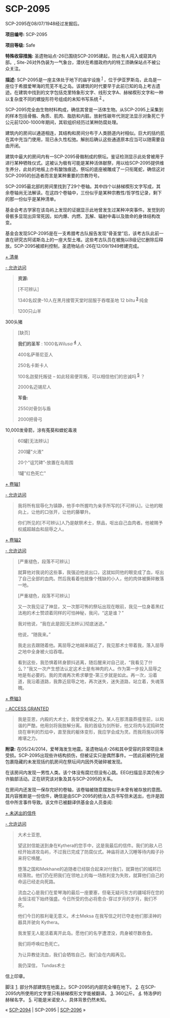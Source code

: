 # SCP-2095
                        




SCP-2095在08/07/1948经过发掘后。



**项目编号:**  SCP-2095

**项目等级:**  Safe

**特殊收容措施:**  圣遗物站点-26已围绕SCP-2095建起，防止有人闯入或窥其内部。, Site-26对外伪装为一气象台，潜伏在希腊政府内的特工须确保站点不被公众关注。

**描述:**  SCP-2095是一座主体处于地下的庙宇设施<sup class='footnoteref'>
 <a shape='rect' class='footnoteref' id='footnoteref-1' href='javascript:;' onclick='WIKIDOT.page.utils.scrollToReference(&apos;footnote-1&apos;)'>1</a>
</sup>，位于伊亚罗斯岛，此岛是一座位于希腊爱琴海的荒芜不毛之岛。该建筑的时代要早于此前已知的岛上考古遗迹。在建筑中找到的文字包括克里特象形文字、线形文字A、赫梯楔形文字和一种以复杂度不同的螺旋形符号组成的未知书写系统<sup class='footnoteref'>
 <a shape='rect' class='footnoteref' id='footnoteref-2' href='javascript:;' onclick='WIKIDOT.page.utils.scrollToReference(&apos;footnote-2&apos;)'>2</a>
</sup>。

SCP-2095完全由生物材料构成，确信其曾是一活体生物。从SCP-2095上采集到的样本包括骨骼、角质、肌肉、脂肪和内脏。放射性碳年代测定法显示对象死亡于公元前1200-1000年期间，其软组织经历过某种防腐处理。

建筑内的房间以通道相连，其结构和房间分布于人类肠道内衬相似。巨大的括约肌在其中充当门使用，现已永久性松弛。解剖后确认这些通道原本应当可以随需要自由开闭。

建筑中最大的房间内有一SCP-2095骨骼制成的祭坛。鉴证检测显示此处曾被用于进行某种牺牲仪式。这被认为极有可能是某种活体献祭，用以给SCP-2095提供维生养分，此处的地板上亦有酸蚀痕迹。祭坛的底座被雕成了一只衔尾蛇，确信这对SCP-2095的创造者而言是某种重要的宗教符号。

SCP-2095最北部的房间里找到了29个卷轴。其中四个以赫梯楔形文字写成，其余卷轴尚无法解读。在这四个卷轴中，三份似乎是某种宗教性/哲学性记录，剩下的那一份似乎是某种清单。

基金会考古学家在该岛屿上发现的证据显示此地曾发生过某种冲突事件。发觉到的骨骸多显现出异常死因，如内爆、内燃、瓦解、辐射中毒以及致命的身体结构改变。

基金会发现SCP-2095是在一支希腊考古队报告发现“骨圣堂”后，该考古队此前一直在研究古阿诺斯岛上的一座大型土堆。这些考古队员在被施以B级记忆删除后释放。SCP-2095被顺利控制，圣遗物站点-26在12/09/1949修建完成。


<a shape='rect' class='collapsible-block-link' href='javascript:;'>+&#160;&#28165;&#21333;</a>

<a shape='rect' class='collapsible-block-link' href='javascript:;'>-&#160;&#20801;&#35768;&#35775;&#38382;</a>


> **资源:** 
> 
> [不可辨认]
> 
> 1340名奴隶–10人在黑月接管天堂时屈服于吞噬圣地
12 biltu<sup class='footnoteref'>
 <a shape='rect' class='footnoteref' id='footnoteref-3' href='javascript:;' onclick='WIKIDOT.page.utils.scrollToReference(&apos;footnote-3&apos;)'>3</a>
</sup>纯金
> 
> 1200只山羊

300头猪
> 
> [缺页]
> 
> **我们的圣军** :
1000名*Wilusa* <sup class='footnoteref'>
 <a shape='rect' class='footnoteref' id='footnoteref-4' href='javascript:;' onclick='WIKIDOT.page.utils.scrollToReference(&apos;footnote-4&apos;)'>4</a>
</sup>人
> 
> 400名萨蒂尼亚人
> 
> 250名卡斯卡人
> 
> 100名迦斐托叛徒 – 如此轻易便背叛，可以相信他们的忠诚吗<sup class='footnoteref'>
 <a shape='rect' class='footnoteref' id='footnoteref-5' href='javascript:;' onclick='WIKIDOT.page.utils.scrollToReference(&apos;footnote-5&apos;)'>5</a>
</sup>？
> 
> 2000名迈锡尼人
> 
> **军备:** 
> 
> 2550对骨剑与盾
> 
> 2000把骨弓

10,000发骨箭，涂有菟葵和蝰蛇毒液
> 
> 60罐[无法辨认]
> 
> 200罐"火液"
> 
> 20个“诅咒碑”-放置在岛周围
> 
> 1罐"红色死亡"
> 





<a shape='rect' class='collapsible-block-link' href='javascript:;'>+&#160;&#21367;&#36724;1</a>

<a shape='rect' class='collapsible-block-link' href='javascript:;'>-&#160;&#20801;&#35768;&#35775;&#38382;</a>


> 我将所有屈辱化为镇静，他手中所握均为亲手所写的[不可辨认]，让他的眼向上，让他的口张开，让他的藤攀升。
> 
> 你们所见的[不可辨认]人乃是献祭术士，祭品，呕出自己血肉者。他被赐予权威超越血和屈辱之人。
> 





<a shape='rect' class='collapsible-block-link' href='javascript:;'>+&#160;&#21367;&#36724;2</a>

<a shape='rect' class='collapsible-block-link' href='javascript:;'>-&#160;&#20801;&#35768;&#35775;&#38382;</a>


> [严重褪色，段落不可辨认]
> 
> 就算他对我说的这些事，我强迫他说出口，这就如同他的眼变成了血，呕出了自己全部的血肉。然后我看着他就像个残缺的小人，他的肉体被撕碎散落一地。
> 
> [严重褪色，段落不可辨认]
> 
> 又一次我见证了神显，又一次那可怖的祭坛出现在眼前，我见一位身着黑红法袍的术士赞颂着同样的可怕神秘，我问，“这是谁？”
> 
> 我对他说，“我在此是因[无法辨认]彻底迷途。”
> 
> 他说，“随我来。”
> 
> 我走出去跟随着他。离屈辱之地越来越近了，我见那术士带着我，落入屈辱之地中全身被火焰吞噬。
> 
> 看到这些，我恐惧着转身颤抖逃离，随后醒来对自己说，“我看见了什么？”我又一次产生想法认定这术士是有神肉的人。作为第一步投入屈辱之地是有必要的。我的灵魂再次希求攀登-第三步就是如此。再一次，沿着道，我沿着道路，我靠近屈辱之地，再次迷失，迷失道路，站立着，失魂落魄。
> 





<a shape='rect' class='collapsible-block-link' href='javascript:;'>+&#160;&#21367;&#36724;3</a>

<a shape='rect' class='collapsible-block-link' href='javascript:;'>-&#160;ACCESS&#160;GRANTED</a>


> 我是亚恩，内殿的大术士，我曾受难堪之力。某人在那清晨莽撞至前，以和谐的严酷，他用剑将我肢解分离。我的首级为剑所斩，他又将肉与泥捣碎焚烧在审判的烈焰中，直至我的躯体变形，我应学会成为灵。而我将施以同等难堪之力。
> 




**附录:**  在05/24/2014，爱琴海发生地震。圣遗物站点-26和其中受容的异常项目未受损。SCP-2095出现些许结构损伤，但被证实只是偶然事件。一团此前被钙化层包裹隐藏的未发现括约肌房间在祭坛间内因外壳破碎被发现。

在该房间内发现一男性人类。该个体没有腐烂但没有心跳。EEG扫描显示其仍有少许脑部活动。正在研究该对象及其与SCP-2095的关系。

在房间内还发现一保存完好的卷轴，该卷轴被随意摆放似乎未曾有被存放的意图。其内容推断是一份信件，确信是由SCP-2095的统治人员书写但未送出，也许是因信中所言事件导致。该文件已被翻译供基金会人员查阅:


<a shape='rect' class='collapsible-block-link' href='javascript:;'>+&#160;&#26410;&#36865;&#20986;&#30340;&#20449;&#20214;</a>

<a shape='rect' class='collapsible-block-link' href='javascript:;'>-&#160;&#20801;&#35768;&#35775;&#38382;</a>


> 大术士亚恩,
> 
> 望这封信能送到身在Kythera的您手中，这是我最后的信件。我们的敌人已经开始进攻岛屿，不过我已完成了防腐仪式。神庙将进入沉睡等待内殿子孙来将它唤醒。
> 
> 堕落之国和Mekhane的追随者已经联合起来对付我们，就算他们的城邦已经落败。他们仍在把我们在领地上的每一场胜利变为失败，就算他们自己的命运已经走向死路。
> 
> 流血之心是我们在爱琴海的最后一座要塞，但毫无疑问东方的疆域将在您的永恒注视下始终强盛。今日所受的伤必将愈合-穿过岁月的岁月，我们不死。
> 
> 他们今日的胜利毫无意义。术士Meksa 在我写信之时已夺走他们那渎神的器具并驶向 Kythera。
> 
> 我发誓无人能活着离开此岛。愿他们的名字遭湮没，肉身被尽数吞食。
> 
> 我们将呼唤红色死亡。
> 
> 为让异教徒流血，我们会牺牲自己。我们会在内殿再见。
> 
> 我仍深信，
Tundas术士
> 



信上印章。







脚注
<a shape='rect' href='javascript:;' onclick='WIKIDOT.page.utils.scrollToReference(&apos;footnoteref-1&apos;)'>1</a>. 部分外部建筑在地面上。SCP-2095的内部完全埋在地下。
<a shape='rect' href='javascript:;' onclick='WIKIDOT.page.utils.scrollToReference(&apos;footnoteref-2&apos;)'>2</a>. 在SCP-2095内所使用的文字里只有赫梯楔形文字能被翻译。
<a shape='rect' href='javascript:;' onclick='WIKIDOT.page.utils.scrollToReference(&apos;footnoteref-3&apos;)'>3</a>. 360公斤。
<a shape='rect' href='javascript:;' onclick='WIKIDOT.page.utils.scrollToReference(&apos;footnoteref-4&apos;)'>4</a>. 特洛伊的赫梯名字。
<a shape='rect' href='javascript:;' onclick='WIKIDOT.page.utils.scrollToReference(&apos;footnoteref-5&apos;)'>5</a>. 可能是米诺安人，具体背景仍然未知。



« [SCP-2094](/scp-2094) | SCP-2095 | <a shape='rect' class='newpage' href='/scp-2096'>SCP-2096</a> »





                    